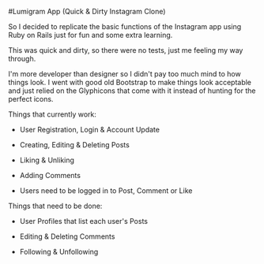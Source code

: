 #Lumigram App (Quick & Dirty Instagram Clone)

So I decided to replicate the basic functions of the Instagram app using Ruby on Rails just for fun and some extra learning.

This was quick and dirty, so there were no tests, just me feeling my way through.

I'm more developer than designer so I didn't pay too much mind to how things look. I went with good old Bootstrap to make things look acceptable and just relied on the Glyphicons that come with it instead of hunting for the perfect icons.

Things that currently work:

* User Registration, Login & Account Update

* Creating, Editing & Deleting Posts

* Liking & Unliking

* Adding Comments

* Users need to be logged in to Post, Comment or Like


Things that need to be done:

* User Profiles that list each user's Posts

* Editing & Deleting Comments

* Following & Unfollowing

